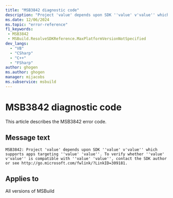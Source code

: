 ```yaml
---
title: "MSB3842 diagnostic code"
description: "Project 'value' depends upon SDK ''value' v'value'' which supports apps targeting ''value' 'value''. To verify whether ''value' v'value'' is compatible with ''value' 'value'', contact the SDK author or see http://go.microsoft.com/fwlink/?LinkID=309181."
ms.date: 12/06/2024
ms.topic: "error-reference"
f1_keywords:
 - MSB3842
 - MSBuild.ResolveSDKReference.MaxPlatformVersionNotSpecified
dev_langs:
  - "VB"
  - "CSharp"
  - "C++"
  - "FSharp"
author: ghogen
ms.author: ghogen
manager: mijacobs
ms.subservice: msbuild
---
```


# MSB3842 diagnostic code

<!-- :::ErrorDefinitionDescription::: -->
<!-- :::editable-content name="introDescription"::: -->
This article describes the MSB3842 error code.
<!-- :::editable-content-end::: -->

## Message text

`MSB3842: Project 'value' depends upon SDK ''value' v'value'' which supports apps targeting ''value' 'value''. To verify whether ''value' v'value'' is compatible with ''value' 'value'', contact the SDK author or see http://go.microsoft.com/fwlink/?LinkID=309181.`

<!-- :::editable-content name="postOutputDescription"::: -->
<!--
{StrBegin="MSB3842: "}
-->
<!-- :::editable-content-end::: -->
<!-- :::ErrorDefinitionDescription-end::: -->

## Applies to

All versions of MSBuild
